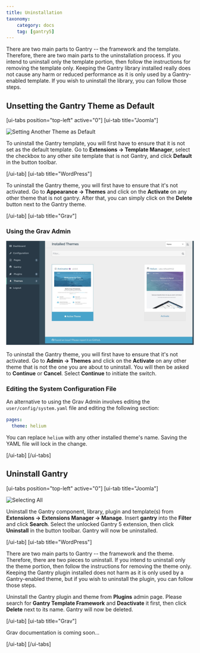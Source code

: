 ```yaml
---
title: Uninstallation
taxonomy:
    category: docs
    tag: [gantry5]
---
```


There are two main parts to Gantry -- the framework and the template. Therefore, there are two main parts to the uninstallation process. If you intend to uninstall only the template portion, then follow the instructions for removing the template only. Keeping the Gantry library installed really does not cause any harm or reduced performance as it is only used by a Gantry-enabled template. If you wish to uninstall the library, you can follow those steps.

## Unsetting the Gantry Theme as Default

[ui-tabs position="top-left" active="0"]
[ui-tab title="Joomla"]

![Setting Another Theme as Default](uninstall_gantry_1.png?classes=shadow,border)

To uninstall the Gantry template, you will first have to ensure that it is not set as the default template. Go to **Extensions → Template Manager**, select the checkbox to any other site template that is not Gantry, and click **Default** in the button toolbar.

[/ui-tab]
[ui-tab title="WordPress"]

To uninstall the Gantry theme, you will first have to ensure that it's not activated. Go to **Appearance → Themes** and click on the **Activate** on any other theme that is not gantry. After that, you can simply click on the **Delete** button next to the Gantry theme.

[/ui-tab]
[ui-tab title="Grav"]

### Using the Grav Admin

![Setting Another Theme as Default](grav_theme_2.jpg?classes=shadow,border)

To uninstall the Gantry theme, you will first have to ensure that it's not activated. Go to **Admin → Themes** and click on the **Activate** on any other theme that is not the one you are about to uninstall. You will then be asked to **Continue** or **Cancel**. Select **Continue** to initiate the switch.

### Editing the System Configuration File

An alternative to using the Grav Admin involves editing the `user/config/system.yaml` file and editing the following section:

```yaml
pages:
  theme: helium
```

You can replace `helium` with any other installed theme's name. Saving the YAML file will lock in the change.

[/ui-tab]
[/ui-tabs]

## Uninstall Gantry

[ui-tabs position="top-left" active="0"]
[ui-tab title="Joomla"]

![Selecting All](../installation/gantry_extensions.png?classes=shadow,border)

Uninstall the Gantry component, library, plugin and template(s) from **Extensions → Extensions Manager → Manage**. Insert **gantry** into the **Filter** and click **Search**. Select the unlocked Gantry 5 extension, then click **Uninstall** in the button toolbar. Gantry will now be uninstalled.

[/ui-tab]
[ui-tab title="WordPress"]

There are two main parts to Gantry -- the framework and the theme. Therefore, there are two pieces to uninstall. If you intend to uninstall only the theme portion, then follow the instructions for removing the theme only. Keeping the Gantry plugin installed does not harm as it is only used by a Gantry-enabled theme, but if you wish to uninstall the plugin, you can follow those steps.

Uninstall the Gantry plugin and theme from **Plugins** admin page. Please search for **Gantry Template Framework** and **Deactivate** it first, then click **Delete** next to its name. Gantry will now be deleted.

[/ui-tab]
[ui-tab title="Grav"]

Grav documentation is coming soon...

[/ui-tab]
[/ui-tabs]


